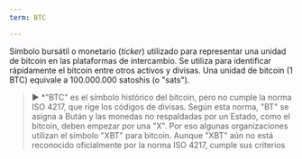 ```yaml
---
term: BTC

---
```

Símbolo bursátil o monetario (*ticker*) utilizado para representar una unidad de bitcoin en las plataformas de intercambio. Se utiliza para identificar rápidamente el bitcoin entre otros activos y divisas. Una unidad de bitcoin (1 BTC) equivale a 100.000.000 satoshis (o "sats").

> ► *"BTC" es el símbolo histórico del bitcoin, pero no cumple la norma ISO 4217, que rige los códigos de divisas. Según esta norma, "BT" se asigna a Bután y las monedas no respaldadas por un Estado, como el bitcoin, deben empezar por una "X". Por eso algunas organizaciones utilizan el símbolo "XBT" para bitcoin. Aunque "XBT" aún no está reconocido oficialmente por la norma ISO 4217, cumple sus criterios